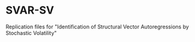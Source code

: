# SVAR-SV
Replication files for "Identification of Structural Vector Autoregressions by Stochastic Volatility"
